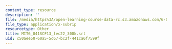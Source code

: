 ```yaml
---
content_type: resource
description: ''
file: /media/https%3A/open-learning-course-data-rc.s3.amazonaws.com/6-041sc-probabilistic-systems-analysis-and-applied-probability-fall-2013/c50aee5060a55d67bc2f441ca6f7599f_MIT6_041SCF13_lec22_300k.vtt
file_type: application/x-subrip
resourcetype: Other
title: MIT6_041SCF13_lec22_300k.srt
uid: c50aee50-60a5-5d67-bc2f-441ca6f7599f
---
```

